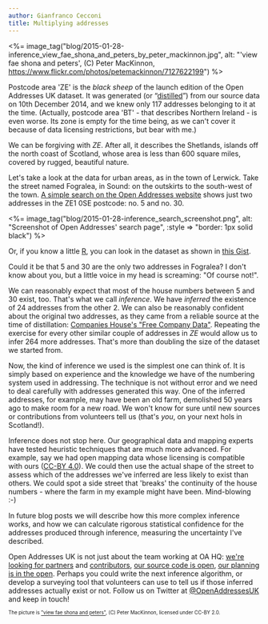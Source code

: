 ```yaml
---
author: Gianfranco Cecconi
title: Multiplying addresses
---
```


<%= image_tag("blog/2015-01-28-inference_view_fae_shona_and_peters_by_peter_mackinnon.jpg", alt: "'view fae shona and peters', (C) Peter MacKinnon, https://www.flickr.com/photos/petemackinnon/7127622199") %>

Postcode area 'ZE' is the *black sheep* of the launch edition of the Open Addresses UK dataset. It was generated (or “[distilled](https://openaddressesuk.org/about/docs)”) from our source data on 10th December 2014, and we knew only 117 addresses belonging to it at the time. (Actually, postcode area 'BT' - that describes Northern Ireland - is even worse. Its zone is empty for the time being, as we can't cover it because of data licensing restrictions, but bear with me.)

We can be forgiving with *ZE*. After all, it describes the Shetlands, islands off the north coast of Scotland, whose area is less than 600 square miles, covered by rugged, beautiful nature.

Let's take a look at the data for urban areas, as in the town of Lerwick. Take the street named Fogralea, in Sound: on the outskirts to the south-west of the town. [A simple search on the Open Addresses website](https://openaddressesuk.org/addresses?street=fogralea&town=shetland) shows just two addresses in the ZE1 0SE postcode: no. 5 and no. 30.

<%= image_tag("blog/2015-01-28-inference_search_screenshot.png", alt: "Screenshot of Open Addresses' search page", :style => "border: 1px solid black") %>

Or, if you know a little [R](http://en.wikipedia.org/wiki/R_%28programming_language%29), you can look in the dataset as shown in [this Gist](https://gist.github.com/giacecco/599b043ce333249b0f8b).

Could it be that 5 and 30 are the only two addresses in Fogralea? I don't know about you, but a little voice in my head is screaming: "Of course not!".

We can reasonably expect that most of the house numbers between 5 and 30 exist, too. That's what we call *inference*. We have *inferred* the existence of 24 addresses from the other 2. We can also be reasonably confident about the original two addresses, as they came from a reliable source at the time of distillation: [Companies House's "Free Company Data"](http://download.companieshouse.gov.uk/en_output.html). Repeating the exercise for every other similar couple of addresses in *ZE* would allow us to infer 264 more addresses. That's more than doubling the size of the dataset we started from.

Now, the kind of inference we used is the simplest one can think of. It is simply based on experience and the knowledge we have of the numbering system used in addressing. The technique is not without error and we need to deal carefully with addresses generated this way. One of the inferred addresses, for example, may have been an old farm, demolished 50 years ago to make room for a new road. We won't know for sure until new sources or contributions from volunteers tell us (that's *you*, on your next hols in Scotland!).

Inference does not stop here. Our geographical data and mapping experts have tested heuristic techniques that are much more advanced. For example, say we had open mapping data whose licensing is compatible with ours ([CC-BY 4.0](https://creativecommons.org/licenses/by/4.0/)). We could then use the actual shape of the street to assess which of the addresses we've inferred are less likely to exist than others. We could spot a side street that 'breaks' the continuity of the house numbers - where the farm in my example might have been. Mind-blowing :-)

In future blog posts we will describe how this more complex inference works, and how we can calculate rigorous statistical confidence for the addresses produced through inference, measuring the uncertainty I've described.

Open Addresses UK is not just about the team working at OA HQ: [we're looking for partners](https://openaddressesuk.org/blog/2015/01/22/crowdsourcing-challenge) and [contributors](https://openaddressesuk.org/about/addingdata), [our source code is open](https://github.com/openaddressesuk), [our planning is in the open](https://huboard.com/OpenAddressesUK/roadmap/). Perhaps you could write the next inference algorithm, or develop a surveying tool that volunteers can use to tell us if those inferred addresses actually exist or not. Follow us on Twitter at [@OpenAddressesUK](https://twitter.com/openaddressesuk) and keep in touch!

<sub><sup>The picture is ["view fae shona and peters"](https://www.flickr.com/photos/petemackinnon/7127622199), (C) Peter MacKinnon, licensed under CC-BY 2.0. </sup></sub>
